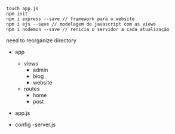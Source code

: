 ```
touch app.js
npm init
npm i express --save // framework para o website
npm i ejs --save // modelagem de javascript com as views
npm i nodemon --save // renicia o servidor a cada atualização 

```

need to reorganize directory

- app
  - views
    - admin
    - blog
    - website
  - routes
    - home
    - post

- app.js
- config
  -server.js
